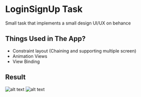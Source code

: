 # LoginSignUp Task
Small task that implements a small design UI/UX on behance

## Things Used in The App?
- Constraint layout (Chaining and supporting multiple screen)
- Animation Views
- View Binding

## Result
![alt text](https://github.com/ziadabdelnaby10/Android-Tasks/tree/main/LoginSignUpTask/1.png)
![alt text](https://github.com/ziadabdelnaby10/Android-Tasks/tree/main/LoginSignUpTask/2.png)
